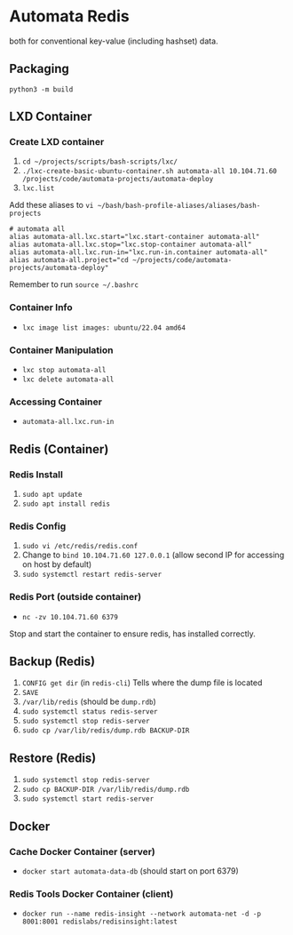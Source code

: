 # Automata Redis 
both for conventional key-value (including hashset) data.

## Packaging
`python3 -m build`

## LXD Container

### Create LXD container
1. `cd ~/projects/scripts/bash-scripts/lxc/`
2. `./lxc-create-basic-ubuntu-container.sh automata-all 10.104.71.60 /projects/code/automata-projects/automata-deploy`
3. `lxc.list`

Add these aliases to `vi ~/bash/bash-profile-aliases/aliases/bash-projects`
```
# automata all
alias automata-all.lxc.start="lxc.start-container automata-all"
alias automata-all.lxc.stop="lxc.stop-container automata-all"
alias automata-all.lxc.run-in="lxc.run-in.container automata-all"
alias automata-all.project="cd ~/projects/code/automata-projects/automata-deploy"
```
Remember to run `source ~/.bashrc`

### Container Info
* `lxc image list images: ubuntu/22.04 amd64`

### Container Manipulation
* `lxc stop automata-all`
* `lxc delete automata-all`

### Accessing Container
* `automata-all.lxc.run-in`

## Redis (Container)

### Redis Install
1. `sudo apt update`
2. `sudo apt install redis`

### Redis Config
1. `sudo vi /etc/redis/redis.conf`
2. Change to `bind 10.104.71.60 127.0.0.1` (allow second IP for accessing on host by default)
3. `sudo systemctl restart redis-server`

### Redis Port (outside container)
* `nc -zv 10.104.71.60 6379`

Stop and start the container to ensure redis, has installed correctly.

## Backup (Redis)
1. `CONFIG get dir` (in `redis-cli`) Tells where the dump file is located
2. `SAVE`
3. `/var/lib/redis` (should be `dump.rdb`)
4. `sudo systemctl status redis-server`
5. `sudo systemctl stop redis-server`
6. `sudo cp /var/lib/redis/dump.rdb BACKUP-DIR`

## Restore (Redis)
1. `sudo systemctl stop redis-server`
2. `sudo cp BACKUP-DIR /var/lib/redis/dump.rdb`
3. `sudo systemctl start redis-server`

## Docker

### Cache Docker Container (server)
* `docker start automata-data-db` (should start on port 6379)

### Redis Tools Docker Container (client)
* `docker run --name redis-insight --network automata-net -d -p 8001:8001 redislabs/redisinsight:latest`

